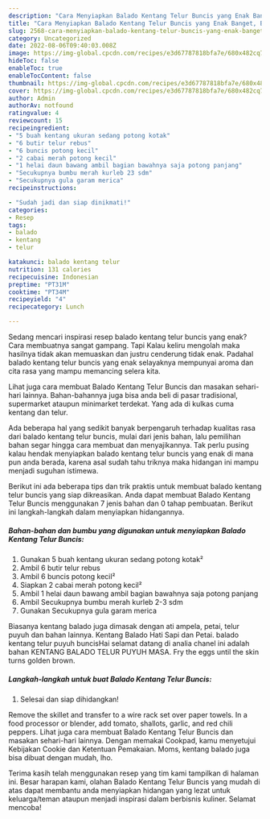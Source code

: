 ```yaml
---
description: "Cara Menyiapkan Balado Kentang Telur Buncis yang Enak Banget, Buat Buka Puasa Bikin Ngiler"
title: "Cara Menyiapkan Balado Kentang Telur Buncis yang Enak Banget, Buat Buka Puasa Bikin Ngiler"
slug: 2568-cara-menyiapkan-balado-kentang-telur-buncis-yang-enak-banget-buat-buka-puasa-bikin-ngiler
category: Uncategorized
date: 2022-08-06T09:40:03.008Z
image: https://img-global.cpcdn.com/recipes/e3d67787818bfa7e/680x482cq70/balado-kentang-telur-buncis-foto-resep-utama.jpg
hideToc: false
enableToc: true
enableTocContent: false
thumbnail: https://img-global.cpcdn.com/recipes/e3d67787818bfa7e/680x482cq70/balado-kentang-telur-buncis-foto-resep-utama.jpg
cover: https://img-global.cpcdn.com/recipes/e3d67787818bfa7e/680x482cq70/balado-kentang-telur-buncis-foto-resep-utama.jpg
author: Admin
authorAv: notfound
ratingvalue: 4
reviewcount: 15
recipeingredient:
- "5 buah kentang ukuran sedang potong kotak"
- "6 butir telur rebus"
- "6 buncis potong kecil"
- "2 cabai merah potong kecil"
- "1 helai daun bawang ambil bagian bawahnya saja potong panjang"
- "Secukupnya bumbu merah kurleb 23 sdm"
- "Secukupnya gula garam merica"
recipeinstructions:

- "Sudah jadi dan siap dinikmati!"
categories:
- Resep
tags:
- balado
- kentang
- telur

katakunci: balado kentang telur 
nutrition: 131 calories
recipecuisine: Indonesian
preptime: "PT31M"
cooktime: "PT34M"
recipeyield: "4"
recipecategory: Lunch

---
```



Sedang mencari inspirasi resep balado kentang telur buncis yang enak? Cara membuatnya sangat gampang. Tapi Kalau keliru mengolah maka hasilnya tidak akan memuaskan dan justru cenderung tidak enak. Padahal balado kentang telur buncis yang enak selayaknya mempunyai aroma dan cita rasa yang mampu memancing selera kita.


Lihat juga cara membuat Balado Kentang Telur Buncis dan masakan sehari-hari lainnya. Bahan-bahannya juga bisa anda beli di pasar tradisional, supermarket ataupun minimarket terdekat. Yang ada di kulkas cuma kentang dan telur.

Ada beberapa hal yang sedikit banyak berpengaruh terhadap kualitas rasa dari balado kentang telur buncis, mulai dari jenis bahan, lalu pemilihan bahan segar hingga cara membuat dan menyajikannya. Tak perlu pusing kalau hendak menyiapkan balado kentang telur buncis yang enak di mana pun anda berada, karena asal sudah tahu triknya maka hidangan ini mampu menjadi suguhan istimewa.


Berikut ini ada beberapa tips dan trik praktis untuk membuat balado kentang telur buncis yang siap dikreasikan. Anda dapat membuat Balado Kentang Telur Buncis menggunakan 7 jenis bahan dan 0 tahap pembuatan. Berikut ini langkah-langkah dalam menyiapkan hidangannya.

<!--inarticleads1-->

##### Bahan-bahan dan bumbu yang digunakan untuk menyiapkan Balado Kentang Telur Buncis:

1. Gunakan 5 buah kentang ukuran sedang potong kotak²
1. Ambil 6 butir telur rebus
1. Ambil 6 buncis potong kecil²
1. Siapkan 2 cabai merah potong kecil²
1. Ambil 1 helai daun bawang ambil bagian bawahnya saja potong panjang
1. Ambil Secukupnya bumbu merah kurleb 2-3 sdm
1. Gunakan Secukupnya gula garam merica


Biasanya kentang balado juga dimasak dengan ati ampela, petai, telur puyuh dan bahan lainnya. Kentang Balado Hati Sapi dan Petai. balado kentang telur puyuh buncisHai selamat datang di analia chanel ini adalah bahan KENTANG BALADO TELUR PUYUH MASA. Fry the eggs until the skin turns golden brown. 

<!--inarticleads2-->

##### Langkah-langkah untuk buat Balado Kentang Telur Buncis:


1. Selesai dan siap dihidangkan!

Remove the skillet and transfer to a wire rack set over paper towels. In a food processor or blender, add tomato, shallots, garlic, and red chili peppers. Lihat juga cara membuat Balado Kentang Telur Buncis dan masakan sehari-hari lainnya. Dengan memakai Cookpad, kamu menyetujui Kebijakan Cookie dan Ketentuan Pemakaian. Moms, kentang balado juga bisa dibuat dengan mudah, lho. 

Terima kasih telah menggunakan resep yang tim kami tampilkan di halaman ini. Besar harapan kami, olahan Balado Kentang Telur Buncis yang mudah di atas dapat membantu anda menyiapkan hidangan yang lezat untuk keluarga/teman ataupun menjadi inspirasi dalam berbisnis kuliner. Selamat mencoba!
